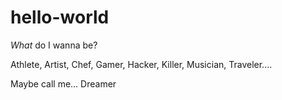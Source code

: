 # hello-world

_What_ do I wanna be?

Athlete, Artist, Chef, Gamer, Hacker, Killer, Musician, Traveler....

Maybe call me... Dreamer
